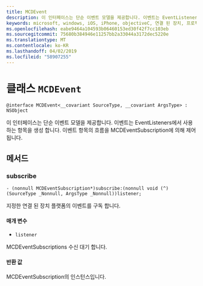 ```yaml
---
title: MCDEvent
description: 이 인터페이스는 단순 이벤트 모델을 제공합니다. 이벤트는 EventListeners에서 사용 하는 항목을 생성 합니다.
keywords: microsoft, windows, iOS, iPhone, objectiveC, 연결 된 장치, 프로젝트 로마
ms.openlocfilehash: eabe9464a104593b06460153ed30f42f7cc103eb
ms.sourcegitcommit: 75680b384946e11257bb2a33044a3172dec5220e
ms.translationtype: MT
ms.contentlocale: ko-KR
ms.lasthandoff: 04/02/2019
ms.locfileid: "58907255"
---
```

# <a name="class-mcdevent"></a>클래스 `MCDEvent` 

```
@interface MCDEvent<__covariant SourceType, __covariant ArgsType> : NSObject
```  
 
 이 인터페이스는 단순 이벤트 모델을 제공합니다. 이벤트는 EventListeners에서 사용 하는 항목을 생성 합니다.
이벤트 항목의 흐름을 MCDEventSubscription에 의해 제어 됩니다.

## <a name="methods"></a>메서드

### <a name="subscribe"></a>subscribe
`- (nonnull MCDEventSubscription*)subscribe:(nonnull void (^)(SourceType _Nonnull, ArgsType _Nonnull))listener;`

지정한 연결 된 장치 플랫폼의 이벤트를 구독 합니다.

#### <a name="parameters"></a>매개 변수 
* `listener` 

MCDEventSubscriptions 수신 대기 합니다.

#### <a name="returns"></a>반환 값
MCDEventSubscription의 인스턴스입니다.